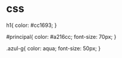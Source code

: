 # css

h1{
    color: #cc1693;
}

#principal{
    color: #a216cc;
    font-size: 70px;
}

.azul-g{
    color: aqua;
    font-size: 50px;
}
